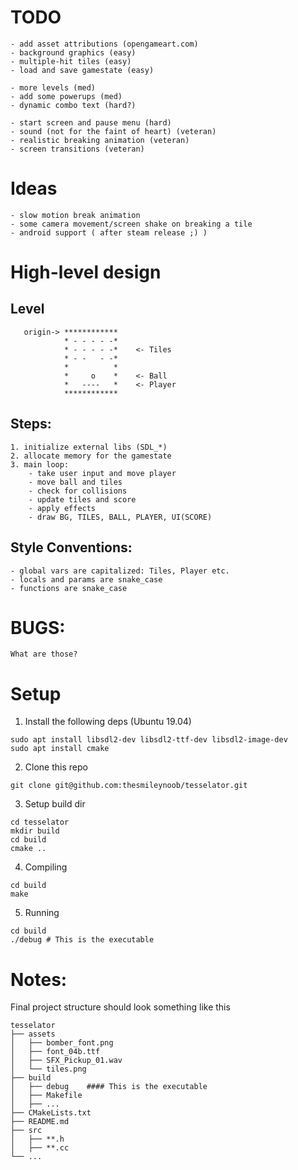 # TODO
    - add asset attributions (opengameart.com)
    - background graphics (easy)
    - multiple-hit tiles (easy)
    - load and save gamestate (easy)

    - more levels (med)
    - add some powerups (med)
    - dynamic combo text (hard?)

    - start screen and pause menu (hard)
    - sound (not for the faint of heart) (veteran)
    - realistic breaking animation (veteran)
    - screen transitions (veteran)



# Ideas
    - slow motion break animation
    - some camera movement/screen shake on breaking a tile
    - android support ( after steam release ;) )


# High-level design
## Level

       origin-> ************
                * - - - - -*
                * - - - - -*    <- Tiles
                * - -   - -*
                *          *
                *     o    *    <- Ball
                *   ----   *    <- Player
                ************

## Steps:
    1. initialize external libs (SDL_*)
    2. allocate memory for the gamestate
    3. main loop:
        - take user input and move player
        - move ball and tiles
        - check for collisions
        - update tiles and score
        - apply effects
        - draw BG, TILES, BALL, PLAYER, UI(SCORE)

## Style Conventions:
    - global vars are capitalized: Tiles, Player etc.
    - locals and params are snake_case
    - functions are snake_case

# BUGS:
    What are those?


# Setup
1. Install the following deps (Ubuntu 19.04)
```
sudo apt install libsdl2-dev libsdl2-ttf-dev libsdl2-image-dev
sudo apt install cmake
```

2. Clone this repo
```
git clone git@github.com:thesmileynoob/tesselator.git
```

3. Setup build dir
```
cd tesselator
mkdir build
cd build
cmake ..
```

4. Compiling
```
cd build
make
```

5. Running
```
cd build
./debug # This is the executable
```


# Notes:
Final project structure should look something like this

```
tesselator
├── assets
│   ├── bomber_font.png
│   ├── font_04b.ttf
│   ├── SFX_Pickup_01.wav
│   └── tiles.png
├── build
│   ├── debug    #### This is the executable
│   ├── Makefile
│   ├── ...
├── CMakeLists.txt
├── README.md
├── src
│   ├── **.h
│   ├── **.cc
└── ...

```
